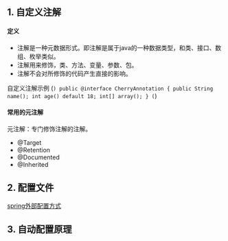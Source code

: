 ## 1. 自定义注解
#### 定义
+ 注解是一种元数据形式。即注解是属于java的一种数据类型，和类、接口、数组、枚举类似。
+ 注解用来修饰，类、方法、变量、参数、包。
+ 注解不会对所修饰的代码产生直接的影响。

自定义注解示例
(```)
	public @interface CherryAnnotation {
		public String name();
		int age() default 18;
		int[] array();
	}
(```)
#### 常用的元注解
元注解：专门修饰注解的注解。
+ @Target
+ @Retention
+ @Documented
+ @Inherited
## 2. 配置文件
[spring外部配置方式](https://docs.spring.io/spring-boot/docs/1.5.9.RELEASE/reference/htmlsingle/#boot-features-external-config)
## 3. 自动配置原理
